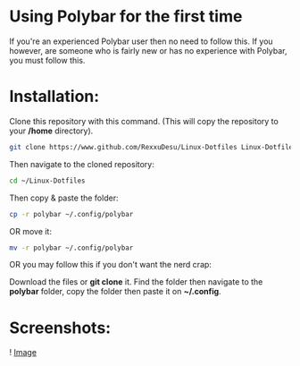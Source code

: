 # Using Polybar for the first time
If you're an experienced Polybar user then no need to follow this. If you however, are someone who is fairly new or has no experience with Polybar, you must follow this.

# Installation:
Clone this repository with this command. (This will copy the repository to your **/home** directory).
```bash
git clone https://www.github.com/RexxuDesu/Linux-Dotfiles Linux-Dotfiles
```

Then navigate to the cloned repository:
```bash
cd ~/Linux-Dotfiles
```
Then copy & paste the folder:
```bash
cp -r polybar ~/.config/polybar
```
OR move it:
```bash
mv -r polybar ~/.config/polybar
```

OR you may follow this if you don't want the nerd crap:

Download the files or **git clone** it. Find the folder then navigate to the **polybar** folder, copy the folder then paste it on **~/.config**.

# Screenshots:
! [Image](https://i.imgur.com/3CECSJT.png)
